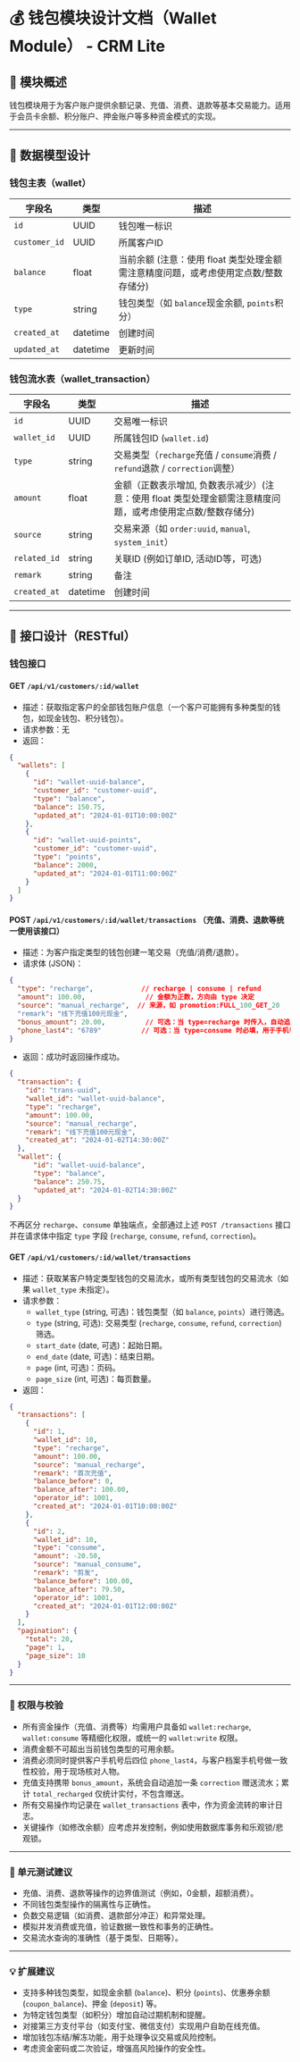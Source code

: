 # 💰 钱包模块设计文档（Wallet Module） - CRM Lite

## 📌 模块概述

钱包模块用于为客户账户提供余额记录、充值、消费、退款等基本交易能力。适用于会员卡余额、积分账户、押金账户等多种资金模式的实现。

---

## 🧱 数据模型设计

### 钱包主表（wallet）

| 字段名        | 类型     | 描述                    |
|---------------|----------|-------------------------|
| `id`          | UUID     | 钱包唯一标识            |
| `customer_id` | UUID     | 所属客户ID              |
| `balance`     | float    | 当前余额 (注意：使用 float 类型处理金额需注意精度问题，或考虑使用定点数/整数存储分)                |
| `type`        | string   | 钱包类型（如 `balance`现金余额, `points`积分）|
| `created_at`  | datetime | 创建时间                |
| `updated_at`  | datetime | 更新时间                |

### 钱包流水表（wallet_transaction）

| 字段名          | 类型     | 描述                      |
|------------------|----------|---------------------------|
| `id`             | UUID     | 交易唯一标识              |
| `wallet_id`      | UUID     | 所属钱包ID (`wallet.id`)   |
| `type`           | string   | 交易类型（`recharge`充值 / `consume`消费 / `refund`退款 / `correction`调整）|
| `amount`         | float    | 金额（正数表示增加, 负数表示减少）(注意：使用 float 类型处理金额需注意精度问题，或考虑使用定点数/整数存储分)         |
| `source`         | string   | 交易来源（如 `order:uuid`, `manual`, `system_init`）  |
| `related_id`     | string   | 关联ID (例如订单ID, 活动ID等，可选) |
| `remark`         | string   | 备注                      |
| `created_at`     | datetime | 创建时间                  |

---

## 🔌 接口设计（RESTful）

### 钱包接口

#### GET `/api/v1/customers/:id/wallet`

- 描述：获取指定客户的全部钱包账户信息（一个客户可能拥有多种类型的钱包，如现金钱包、积分钱包）。
- 请求参数：无
- 返回：

```json
{
  "wallets": [
    {
      "id": "wallet-uuid-balance",
      "customer_id": "customer-uuid",
      "type": "balance",
      "balance": 150.75,
      "updated_at": "2024-01-01T10:00:00Z"
    },
    {
      "id": "wallet-uuid-points",
      "customer_id": "customer-uuid",
      "type": "points",
      "balance": 2000,
      "updated_at": "2024-01-01T11:00:00Z"
    }
  ]
}
```

#### POST `/api/v1/customers/:id/wallet/transactions`  （充值、消费、退款等统一使用该接口）

- 描述：为客户指定类型的钱包创建一笔交易（充值/消费/退款）。
- 请求体 (JSON)：

```json
{
  "type": "recharge",            // recharge | consume | refund
  "amount": 100.00,               // 金额为正数，方向由 type 决定
  "source": "manual_recharge",  // 来源，如 promotion:FULL_100_GET_20
  "remark": "线下充值100元现金",
  "bonus_amount": 20.00,          // 可选：当 type=recharge 时传入，自动追加一条 correction 赠送流水
  "phone_last4": "6789"          // 可选：当 type=consume 时必填，用于手机号后四位校验
}
```

- 返回：成功时返回操作成功。

```json
{
  "transaction": {
    "id": "trans-uuid",
    "wallet_id": "wallet-uuid-balance",
    "type": "recharge",
    "amount": 100.00,
    "source": "manual_recharge",
    "remark": "线下充值100元现金",
    "created_at": "2024-01-02T14:30:00Z"
  },
  "wallet": {
      "id": "wallet-uuid-balance",
      "type": "balance",
      "balance": 250.75,
      "updated_at": "2024-01-02T14:30:00Z"
  }
}
```

不再区分 `recharge`、`consume` 单独端点，全部通过上述 `POST /transactions` 接口并在请求体中指定 `type` 字段 (`recharge`, `consume`, `refund`, `correction`)。

#### GET `/api/v1/customers/:id/wallet/transactions`

- 描述：获取某客户特定类型钱包的交易流水，或所有类型钱包的交易流水（如果 `wallet_type` 未指定）。
- 请求参数：
  - `wallet_type` (string, 可选)：钱包类型（如 `balance`, `points`）进行筛选。
  - `type` (string, 可选): 交易类型 (`recharge`, `consume`, `refund`, `correction`) 筛选。
  - `start_date` (date, 可选)：起始日期。
  - `end_date` (date, 可选)：结束日期。
  - `page` (int, 可选)：页码。
  - `page_size` (int, 可选)：每页数量。
- 返回：

```json
{
  "transactions": [
    {
      "id": 1,
      "wallet_id": 10,
      "type": "recharge",
      "amount": 100.00,
      "source": "manual_recharge",
      "remark": "首次充值",
      "balance_before": 0,
      "balance_after": 100.00,
      "operator_id": 1001,
      "created_at": "2024-01-01T10:00:00Z"
    },
    {
      "id": 2,
      "wallet_id": 10,
      "type": "consume",
      "amount": -20.50,
      "source": "manual_consume",
      "remark": "剪发",
      "balance_before": 100.00,
      "balance_after": 79.50,
      "operator_id": 1001,
      "created_at": "2024-01-01T12:00:00Z"
    }
  ],
  "pagination": {
    "total": 20,
    "page": 1,
    "page_size": 10
  }
}
```

---

### 🔐 权限与校验

- 所有资金操作（充值、消费等）均需用户具备如 `wallet:recharge`, `wallet:consume` 等精细化权限，或统一的 `wallet:write` 权限。
- 消费金额不可超出当前钱包类型的可用余额。
- 消费必须同时提供客户手机号后四位 `phone_last4`，与客户档案手机号做一致性校验，用于现场核对人物。
- 充值支持携带 `bonus_amount`，系统会自动追加一条 `correction` 赠送流水；累计 `total_recharged` 仅统计实付，不包含赠送。
- 所有交易操作均记录在 `wallet_transactions` 表中，作为资金流转的审计日志。
- 关键操作（如修改余额）应考虑并发控制，例如使用数据库事务和乐观锁/悲观锁。

---

### 🧪 单元测试建议

- 充值、消费、退款等操作的边界值测试（例如，0金额，超额消费）。
- 不同钱包类型操作的隔离性与正确性。
- 负数交易逻辑（如消费、退款部分冲正）和异常处理。
- 模拟并发消费或充值，验证数据一致性和事务的正确性。
- 交易流水查询的准确性（基于类型、日期等）。

---

### 💡 扩展建议

- 支持多种钱包类型，如现金余额 (`balance`)、积分 (`points`)、优惠券余额 (`coupon_balance`)、押金 (`deposit`) 等。
- 为特定钱包类型（如积分）增加自动过期机制和提醒。
- 对接第三方支付平台（如支付宝、微信支付）实现用户自助在线充值。
- 增加钱包冻结/解冻功能，用于处理争议交易或风险控制。
- 考虑资金密码或二次验证，增强高风险操作的安全性。
